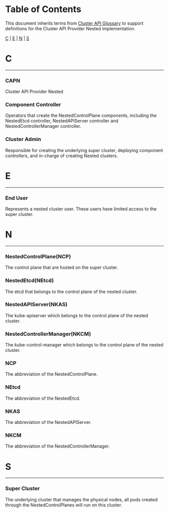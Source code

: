 # Table of Contents

This document inherits terms from [Cluster API
Glossary](https://cluster-api.sigs.k8s.io/reference/glossary.html) to support
definitions for the Cluster API Provider Nested implementation.

[C](#c) | [E](#e) | [N](#n) | [S](#s)

# C
---

<!-- Eventually this should migrate to the CAPI Glossary -->

### CAPN

Cluster API Provider Nested

### Component Controller

Operators that create the NestedControlPlane components, including the NestedEtcd controller, NestedAPIServer controller and NestedControllerManager controller.

### Cluster Admin

Responsible for creating the underlying super cluster, deploying component controllers, and in-charge of creating Nested clusters.

# E
---

### End User

Represents a nested cluster user. These users have limited access to the super cluster.

# N
---

### NestedControlPlane(NCP)

The control plane that are hosted on the super cluster.

### NestedEtcd(NEtcd)

The etcd that belongs to the control plane of the nested cluster.

### NestedAPIServer(NKAS)

The kube-apiserver which belongs to the control plane of the nested cluster.

### NestedControllerManager(NKCM)

The kube-control-manager which belongs to the control plane of the nested cluster.

### NCP

The abbreviation of the NestedControlPlane.

### NEtcd

The abbreviation of the NestedEtcd.

### NKAS

The abbreviation of the NestedAPIServer.

### NKCM

The abbreviation of the NestedControllerManager.

# S
---

### Super Cluster

The underlying cluster that manages the physical nodes, all pods created through the NestedControlPlanes will run on this cluster.
